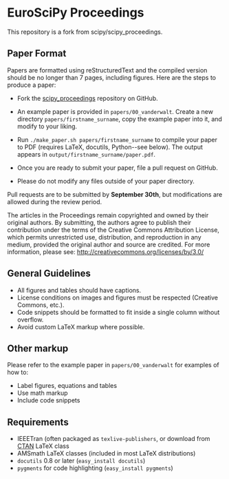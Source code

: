 EuroSciPy Proceedings
=====================

This repository is a fork from scipy/scipy_proceedings.

Paper Format
------------
Papers are formatted using reStructuredText and the compiled version should be
no longer than 7 pages, including figures.  Here are the steps to produce a
paper:

- Fork the [scipy_proceedings](https://github.com/euroscipy/scipy_proceedings)
  repository on GitHub.

- An example paper is provided in ``papers/00_vanderwalt``.  Create a new
  directory ``papers/firstname_surname``, copy the example paper into it, and
  modify to your liking.

- Run ``./make_paper.sh papers/firstname_surname`` to compile your paper to PDF
  (requires LaTeX, docutils, Python--see below).  The output appears in
  ``output/firstname_surname/paper.pdf``.

- Once you are ready to submit your paper, file a pull request on GitHub.

- Please do not modify any files outside of your paper directory.

Pull requests are to be submitted by **September 30th**, but modifications are
allowed during the review period.

The articles in the Proceedings remain copyrighted and owned by their original
authors. By submitting, the authors agree to publish their contribution under
the terms of the Creative Commons Attribution License, which permits
unrestricted use, distribution, and reproduction in any medium, provided the
original author and source are credited. For more information, please see:
http://creativecommons.org/licenses/by/3.0/

General Guidelines
------------------
- All figures and tables should have captions.
- License conditions on images and figures must be respected (Creative Commons,
  etc.).
- Code snippets should be formatted to fit inside a single column without
  overflow.
- Avoid custom LaTeX markup where possible.

Other markup
------------
Please refer to the example paper in ``papers/00_vanderwalt`` for
examples of how to:

 - Label figures, equations and tables
 - Use math markup
 - Include code snippets

Requirements
------------

 - IEEETran (often packaged as ``texlive-publishers``, or download from
   [CTAN](http://www.ctan.org/tex-archive/macros/latex/contrib/IEEEtran/) LaTeX
   class
 - AMSmath LaTeX classes (included in most LaTeX distributions)
 - `docutils` 0.8 or later (``easy_install docutils``)
 - `pygments` for code highlighting (``easy_install pygments``)

